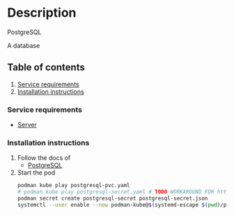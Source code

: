# Description

PostgreSQL

A database

## Table of contents

1. [Service requirements](#service-requirements)
2. [Installation instructions](#installation-instructions)

### Service requirements

- [Server](../../../base/operating-system)

### Installation instructions

1. Follow the docs of
    - [PostgreSQL](https://www.postgresql.org/docs/current/app-initdb.html)
2. Start the pod
   ```bash
   podman kube play postgresql-pvc.yaml
   # podman kube play postgresql-secret.yaml # TODO WORKAROUND FOR https://github.com/containers/podman/issues/16269
   podman secret create postgresql-secret postgresql-secret.json
   systemctl --user enable --now podman-kube@$(systemd-escape $(pwd)/postgresql-pod.yaml).service
   ```
